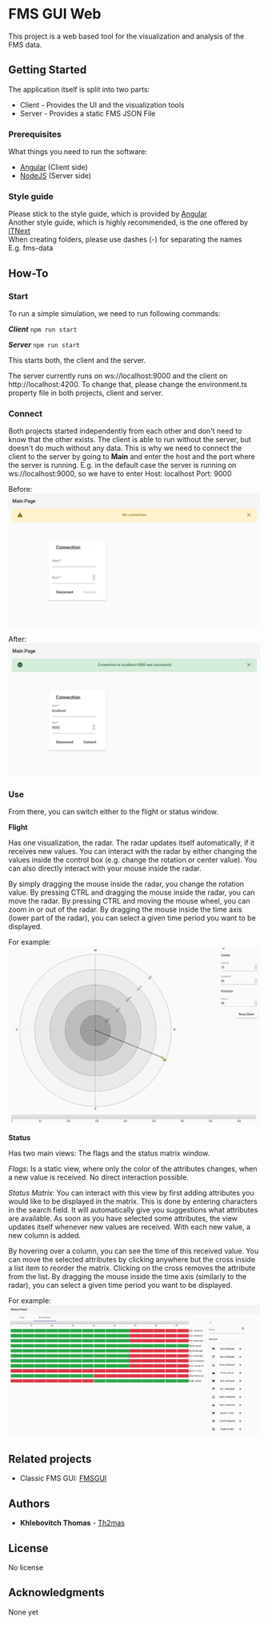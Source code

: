 # FMS GUI Web

This project is a web based tool for the visualization and analysis of the FMS data.

## Getting Started

The application itself is split into two parts:
* Client - Provides the UI and the visualization tools
* Server - Provides a static FMS JSON File

### Prerequisites

What things you need to run the software:
* [Angular](https://angular.io/) (Client side)
* [NodeJS](https://nodejs.org/en/) (Server side)

### Style guide

Please stick to the style guide, which is provided by [Angular](https://angular.io/guide/styleguide)\
Another style guide, which is highly recommended, is the one offered by [ITNext](https://itnext.io/choosing-a-highly-scalable-folder-structure-in-angular-d987de65ec7)\
When creating folders, please use dashes (-) for separating the names \
E.g. fms-data

## How-To

### Start
To run a simple simulation, we need to run following commands:

***Client*** 
`npm run start`

***Server*** 
`npm run start`

This starts both, the client and the server.

The server currently runs on ws://localhost:9000 and the client on http://localhost:4200.
To change that, please change the environment.ts property file in both projects, client and server.

### Connect
Both projects started independently from each other and don't need to know that the other exists.
The client is able to run without the server, but doesn't do much without any data.
This is why we need to connect the client to the server by going to **Main** and enter the host and the port where the server is running.
E.g. in the default case the server is running on ws://localhost:9000, so we have to enter 
Host: localhost
Port: 9000

Before:
![Main before connection](./images/main-before.png)

After:
![Main after connection](./images/main-after.png)

### Use
From there, you can switch either to the flight or status window.


**Flight**

Has one visualization, the radar. The radar updates itself automatically, if it receives new values.
You can interact with the radar by either changing the values inside the control box (e.g. change the rotation or center value).
You can also directly interact with your mouse inside the radar.

By simply dragging the mouse inside the radar, you change the rotation value.
By pressing CTRL and dragging the mouse inside the radar, you can move the radar. 
By pressing CTRL and moving the mouse wheel, you can zoom in or out of the radar.
By dragging the mouse inside the time axis (lower part of the radar), you can select a given time period you want to be displayed.

For example:
![Flight](./images/radar-rotated.png)

**Status** 

Has two main views: The flags and the status matrix window.

*Flags*: Is a static view, where only the color of the attributes changes, when a new value is received. No direct interaction possible.

*Status Matrix*: You can interact with this view by first adding attributes you would like to be displayed in the matrix.
This is done by entering characters in the search field. It will automatically give you suggestions what attributes are available.
As soon as you have selected some attributes, the view updates itself whenever new values are received. With each new value,
a new column is added.

By hovering over a column, you can see the time of this received value.
You can move the selected attributes by clicking anywhere but the cross inside a list item to reorder the matrix.
Clicking on the cross removes the attribute from the list. 
By dragging the mouse inside the time axis (similarly to the radar), you can select a given time period you want to be displayed.


For example:
![Status-Matrix](./images/status-matrix.png)

## Related projects
* Classic FMS GUI: [FMSGUI](https://github.com/SpaceTeam/FMSGUI)

## Authors

* **Khlebovitch Thomas** - [Th2mas](https://github.com/Th2mas/)

## License

No license

## Acknowledgments

None yet
